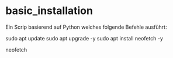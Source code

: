 # basic_installation

Ein Scrip basierend auf Python welches folgende Befehle ausführt:

sudo apt update
sudo apt upgrade -y
sudo apt install neofetch -y

neofetch

